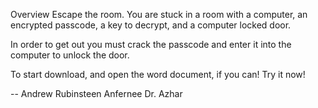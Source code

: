 Overview
Escape the room. 
You are stuck in a room with a computer, an encrypted passcode, a key to decrypt, and a computer locked door. 

In order to get out you must crack the passcode and enter it into the computer to unlock the door.


To start download, and open the word document, if you can!
Try it now!



--
Andrew Rubinsteen
Anfernee
Dr. Azhar 
